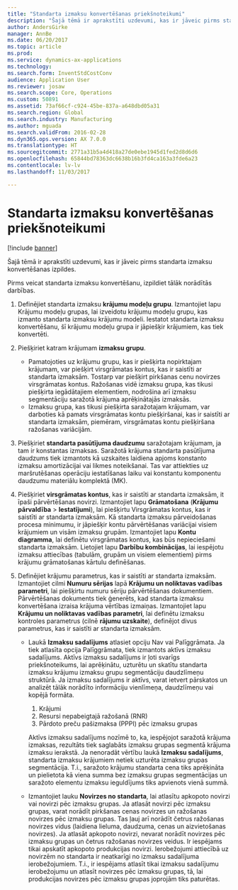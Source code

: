 ```yaml
---
title: "Standarta izmaksu konvertēšanas priekšnoteikumi"
description: "Šajā tēmā ir aprakstīti uzdevumi, kas ir jāveic pirms standarta izmaksu konvertēšanas izpildes."
author: AndersGirke
manager: AnnBe
ms.date: 06/20/2017
ms.topic: article
ms.prod: 
ms.service: dynamics-ax-applications
ms.technology: 
ms.search.form: InventStdCostConv
audience: Application User
ms.reviewer: josaw
ms.search.scope: Core, Operations
ms.custom: 50891
ms.assetid: 73af66cf-c924-45be-837a-a648dbd05a31
ms.search.region: Global
ms.search.industry: Manufacturing
ms.author: mguada
ms.search.validFrom: 2016-02-28
ms.dyn365.ops.version: AX 7.0.0
ms.translationtype: HT
ms.sourcegitcommit: 2771a31b5a4d418a27de0ebe1945d1fed2d8d6d6
ms.openlocfilehash: 65844bd78363dc6638b16b3fd4ca163a3fde6a23
ms.contentlocale: lv-lv
ms.lasthandoff: 11/03/2017

---
```


# <a name="prerequisites-for-a-standard-cost-conversion"></a>Standarta izmaksu konvertēšanas priekšnoteikumi

[!include [banner](../includes/banner.md)]

Šajā tēmā ir aprakstīti uzdevumi, kas ir jāveic pirms standarta izmaksu konvertēšanas izpildes. 

Pirms veicat standarta izmaksu konvertēšanu, izpildiet tālāk norādītās darbības.

1.  Definējiet standarta izmaksu **krājumu modeļu grupu**. Izmantojiet lapu Krājumu modeļu grupas, lai izveidotu krājumu modeļu grupu, kas izmanto standarta izmaksu krājumu modeli. Iestatot standarta izmaksu konvertēšanu, šī krājumu modeļu grupa ir jāpiešķir krājumiem, kas tiek konvertēti.
2.  Piešķiriet katram krājumam **izmaksu grupu**.
    -   Pamatojoties uz krājumu grupu, kas ir piešķirta nopirktajam krājumam, var piešķirt virsgrāmatas kontus, kas ir saistīti ar standarta izmaksām. Tostarp var piešķirt pirkšanas cenu novirzes virsgrāmatas kontus. Ražošanas vidē izmaksu grupa, kas tikusi piešķirta iegādātajiem elementiem, nodrošina arī izmaksu segmentāciju saražotā krājuma aprēķinātajās izmaksās.
    -   Izmaksu grupa, kas tikusi piešķirta saražotajam krājumam, var darboties kā pamats virsgrāmatas kontu piešķiršanai, kas ir saistīti ar standarta izmaksām, piemēram, virsgrāmatas kontu piešķiršana ražošanas variācijām.

3.  Piešķiriet **standarta pasūtījuma daudzumu** saražotajam krājumam, ja tam ir konstantas izmaksas. Saražotā krājuma standarta pasūtījuma daudzums tiek izmantots kā uzskaites laidiena apjoms konstanto izmaksu amortizācijai vai likmes noteikšanai. Tas var attiekties uz maršrutēšanas operāciju iestatīšanas laiku vai konstantu komponentu daudzumu materiālu komplektā (MK).
4.  Piešķiriet **virsgrāmatas kontus**, kas ir saistīti ar standarta izmaksām, it īpaši pārvērtēšanas novirzi. Izmantojiet lapu **Grāmatošana** (**Krājumu pārvaldība** &gt; **Iestatījumi**), lai piešķirtu Virsgrāmatas kontus, kas ir saistīti ar standarta izmaksām. Kā standarta izmaksu pārveidošanas procesa minimumu, ir jāpiešķir kontu pārvērtēšanas variācijai visiem krājumiem un visām izmaksu grupām. Izmantojiet lapu **Kontu diagramma**, lai definētu virsgrāmatas kontus, kas būs nepieciešami standarta izmaksām. Lietojiet lapu **Darbību kombinācijas**, lai iespējotu izmaksu attiecības (tabulām, grupām un visiem elementiem) pirms krājumu grāmatošanas kārtulu definēšanas.
5.  Definējiet krājumu parametrus, kas ir saistīti ar standarta izmaksām. Izmantojiet cilmi **Numuru sērijas** lapā **Krājumu un noliktavas vadības parametri**, lai piešķirtu numuru sēriju pārvērtēšanas dokumentiem. Pārvērtēšanas dokuments tiek ģenerēts, kad standarta izmaksu konvertēšana izraisa krājuma vērtības izmaiņas. Izmantojiet lapu **Krājumu un noliktavas vadības parametri**, lai definētu izmaksu kontroles parametrus (cilnē **rājumu uzskaite**), definējot divus parametrus, kas ir saistīti ar standarta izmaksām.
    -   Laukā **Izmaksu sadalījums** atlasiet opciju Nav vai Palīggrāmata. Ja tiek atlasīta opcija Palīggrāmata, tiek izmantots aktīvs izmaksu sadalījums. Aktīvs izmaksu sadalījums ir ļoti svarīgs priekšnoteikums, lai aprēķinātu, uzturētu un skatītu standarta izmaksu krājumu izmaksu grupu segmentāciju daudzlīmeņu struktūrā. Ja izmaksu sadalījums ir aktīvs, varat ietvert pārskatos un analizēt tālāk norādīto informāciju vienlīmeņa, daudzlīmeņu vai kopējā formāta.
        1.  Krājumi
        2.  Resursi nepabeigtajā ražošanā (RNR)
        3.  Pārdoto preču pašizmaksa (PPPI) pēc izmaksu grupas

        Aktīvs izmaksu sadalījums nozīmē to, ka, iespējojot saražotā krājuma izmaksas, rezultāts tiek saglabāts izmaksu grupas segmentā krājuma izmaksu ierakstā. Ja nenoradāt vērtību laukā **Izmaksu sadalījums**, standarta izmaksu krājumiem netiek uzturēta izmaksu grupas segmentācija. T.i., saražoto krājumu standarta cena tiks aprēķināta un pielietota kā viena summa bez izmaksu grupas segmentācijas un saražoto elementu izmaksu ieguldījums tiks apvienots vienā summā.
    -   Izmantojiet lauku **Novirzes no standarta**, lai atlasītu apkopoto novirzi vai novirzi pēc izmaksu grupas. Ja atlasāt novirzi pēc izmaksu grupas, varat norādīt pirkšanas cenas novirzes un ražošanas novirzes pēc izmaksu grupas. Tas ļauj arī norādīt četrus ražošanas novirzes vidus (laidiena lieluma, daudzuma, cenas un aizvietošanas novirzes). Ja atlasāt apkopoto novirzi, nevarat norādīt novirzes pēc izmaksu grupas un četrus ražošanas novirzes veidus. Ir iespējams tikai apskatīt apkopoto produkcijas novirzi. Ierobežojumi attiecībā uz novirzēm no standarta ir neatkarīgi no izmaksu sadalījuma ierobežojumiem. T.i., ir iespējams atlasīt tikai izmaksu sadalījumu ierobežojumu un atlasīt novirzes pēc izmaksu grupas, tā, lai produkcijas novirzes pēc izmaksu grupas joprojām tiks paturētas.






